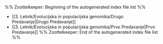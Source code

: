 %% Zoottelkeeper: Beginning of the autogenerated index file list  %%
-  [[3. Letnik/Evolucijska in populacijska genomika/Drugo Predavanje|Drugo Predavanje]]
-  [[3. Letnik/Evolucijska in populacijska genomika/Prvo Predavanje|Prvo Predavanje]]
%% Zoottelkeeper: End of the autogenerated index file list  %%
